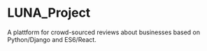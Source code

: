 # LUNA_Project

A plattform for crowd-sourced reviews about businesses based on Python/Django and ES6/React.
